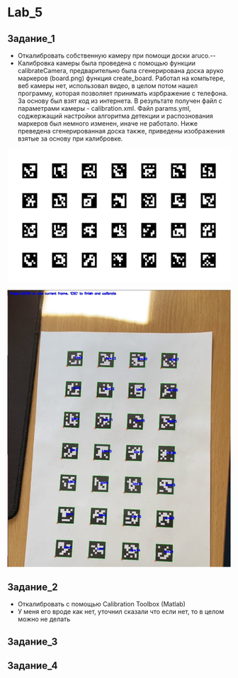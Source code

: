 # Lab_5
## Задание_1
* Откалибровать собственную камеру при помощи доски aruco.--
* Калибровка камеры была проведена с помощью функции calibrateCamera, предварительно была сгенерирована доска аруко маркеров (board.png) функция create_board.
Работал на компьтере, веб камеры нет, использовал видео, в целом потом нашел программу, которая позволяет принимать изрбражение с телефона.
За основу был взят код из интернета. В результате получен файл с параметрами камеры - calibration.xml. Файл params.yml, соджержащий настройки алгоритма детекции и распознования маркеров был немного изменен, иначе не работало.
Ниже преведена сгенерированная доска также, приведены изображения взятые за основу при калибровке.


![1](img/board.png "1")

![2](img/part_1.jpg "2")

## Задание_2 

* Откалибровать с помощью Calibration Toolbox (Matlab)
* У меня его вроде как нет, уточнил сказали что если нет, то в целом можно не делать 

## Задание_3
## Задание_4

